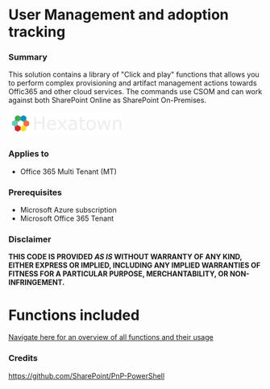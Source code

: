 # User Management and adoption tracking

### Summary ###
This solution contains a library of "Click and play" functions that allows you to perform complex provisioning and artifact management actions towards Offic365 and other cloud services. The commands use CSOM and can work against both SharePoint Online as SharePoint On-Premises.

![Hexatown](./_media/hexatown-logo-48h.png)

### Applies to ###
-  Office 365 Multi Tenant (MT)


### Prerequisites ###
- Microsoft Azure subscription
- Microsoft Office 365 Tenant

### Disclaimer ###
**THIS CODE IS PROVIDED *AS IS* WITHOUT WARRANTY OF ANY KIND, EITHER EXPRESS OR IMPLIED, INCLUDING ANY IMPLIED WARRANTIES OF FITNESS FOR A PARTICULAR PURPOSE, MERCHANTABILITY, OR NON-INFRINGEMENT.**

# Functions included #
[Navigate here for an overview of all functions and their usage](_docs/readme.md)

### Credits ###
https://github.com/SharePoint/PnP-PowerShell